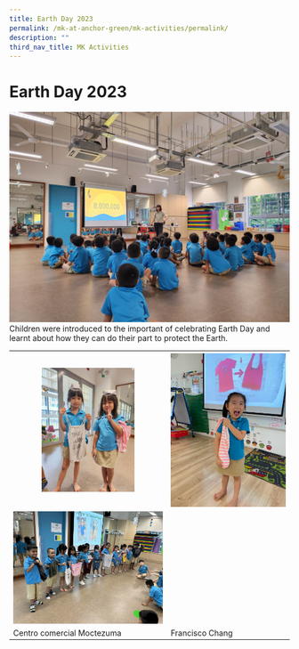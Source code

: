 ```yaml
---
title: Earth Day 2023
permalink: /mk-at-anchor-green/mk-activities/permalink/
description: ""
third_nav_title: MK Activities
---
```

# Earth Day 2023

![](/images/MK/2023/Earth%20Day%202023/1-1%20earth%20day%202023.jpg)
Children were introduced to the important of celebrating Earth Day and learnt about how they can do their part to protect the Earth.

<table class="center"><tbody>
	<tr>
	   <th><img src="/images/MK/2023/Earth%20Day%202023/2-1%20earth%20day%202023.jpg" style="width:62%"></th>
	   <th><img src="/images/MK/2023/Earth%20Day%202023/2-2%20earth%20day%202023.jpg" style="width:100%"></th>
	</tr>
	<tr colspan="2">
		<td style="text-align: center; vertical-align: middle;"><img src="/images/MK/2023/Earth%20Day%202023/2-3%20earth%20day%202023.jpg" style="width:100%"></td>
		</tr>
	<tr>
		<td>Centro comercial Moctezuma</td>
		<td>Francisco Chang</td>
	</tr>  
</tbody></table>